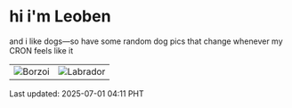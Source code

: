 # hi i'm Leoben

and i like dogs—so have some random dog pics that change whenever my CRON feels like it

|  |  |
|--------|----------|
| ![Borzoi](https://random-dog-vercel.vercel.app/api/random-borzoi?v=1751314313) | ![Labrador](https://random-dog-vercel.vercel.app/api/random-labrador?v=1751314313) |

Last updated: 2025-07-01 04:11 PHT
